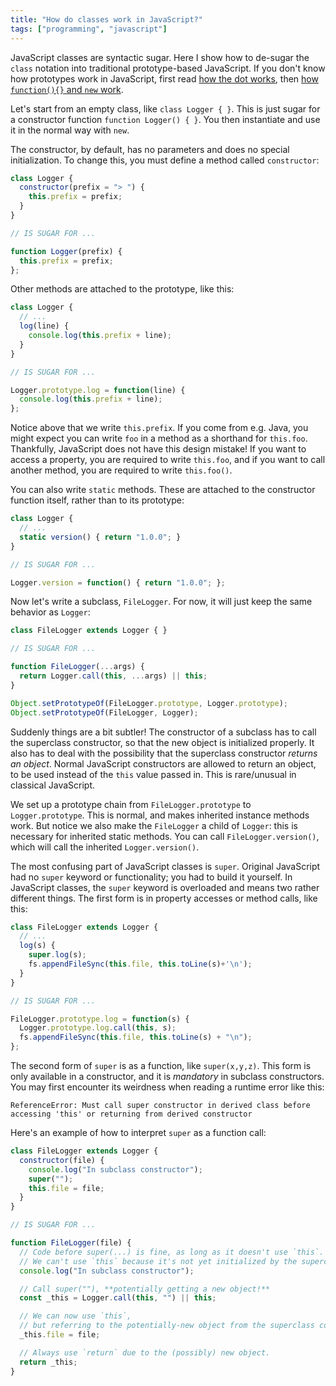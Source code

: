 ```yaml
---
title: "How do classes work in JavaScript?"
tags: ["programming", "javascript"]
---
```


JavaScript classes are syntactic sugar.
Here I show how to de-sugar the `class` notation
into traditional prototype-based JavaScript.
If you don't know how prototypes work in JavaScript,
first read [how the dot works](/2020/11/01/what-does-the-dot-do-in-javascript/),
then [how `function(){}` and `new` work](/2020/11/02/how-do-javascript-prototypes-work/).

Let's start from an empty class, like `class Logger { }`.
This is just sugar for a constructor function `function Logger() { }`.
You then instantiate and use it in the normal way with `new`.

The constructor, by default, has no parameters and does no special initialization.
To change this, you must define a method called `constructor`:

```js
class Logger {
  constructor(prefix = "> ") { 
    this.prefix = prefix; 
  }
}

// IS SUGAR FOR ...

function Logger(prefix) {
  this.prefix = prefix;
};
```

Other methods are attached to the prototype, like this:

```js
class Logger {
  // ...
  log(line) {
    console.log(this.prefix + line);
  }
}

// IS SUGAR FOR ...

Logger.prototype.log = function(line) {
  console.log(this.prefix + line);
};
```

Notice above that we write `this.prefix`.
If you come from e.g. Java, you might expect you can write `foo` in a method 
as a shorthand for `this.foo`.
Thankfully, JavaScript does not have this design mistake!
If you want to access a property, you are required to write `this.foo`,
and if you want to call another method,
you are required to write `this.foo()`.

You can also write `static` methods.
These are attached to the constructor function itself,
rather than to its prototype:

```js
class Logger {
  // ...
  static version() { return "1.0.0"; }
}

// IS SUGAR FOR ...

Logger.version = function() { return "1.0.0"; };
```

Now let's write a subclass, `FileLogger`.
For now, it will just keep the same behavior as `Logger`:

```js
class FileLogger extends Logger { }

// IS SUGAR FOR ...

function FileLogger(...args) {
  return Logger.call(this, ...args) || this;
}

Object.setPrototypeOf(FileLogger.prototype, Logger.prototype);
Object.setPrototypeOf(FileLogger, Logger);
```

Suddenly things are a bit subtler!
The constructor of a subclass has to call the superclass constructor,
so that the new object is initialized properly.
It also has to deal with the possibility that the superclass constructor
_returns an object_.
Normal JavaScript constructors are allowed to return an object,
to be used instead of the `this` value passed in.
This is rare/unusual in classical JavaScript.

We set up a prototype chain from `FileLogger.prototype` to `Logger.prototype`.
This is normal, and makes inherited instance methods work.
But notice we also make the `FileLogger` a child of `Logger`:
this is necessary for inherited static methods.
You can call `FileLogger.version()`,
which will call the inherited `Logger.version()`.

The most confusing part of JavaScript classes is `super`.
Original JavaScript had no `super` keyword or functionality;
you had to build it yourself.
In JavaScript classes,
the `super` keyword is overloaded and means two rather different things.
The first form is in property accesses or method calls, like this:

```js
class FileLogger extends Logger {
  // ...
  log(s) {
    super.log(s);
    fs.appendFileSync(this.file, this.toLine(s)+'\n');
  }
}

// IS SUGAR FOR ...

FileLogger.prototype.log = function(s) {
  Logger.prototype.log.call(this, s);
  fs.appendFileSync(this.file, this.toLine(s) + "\n");
};
```

The second form of `super` is as a function, like `super(x,y,z)`.
This form is only available in a constructor,
and it is _mandatory_ in subclass constructors.
You may first encounter its weirdness when reading a runtime error like this:

```
ReferenceError: Must call super constructor in derived class before accessing 'this' or returning from derived constructor
```

Here's an example of how to interpret `super` as a function call:

```js
class FileLogger extends Logger {
  constructor(file) {
    console.log("In subclass constructor");
    super("");
    this.file = file;
  }
}

// IS SUGAR FOR ...

function FileLogger(file) {
  // Code before super(...) is fine, as long as it doesn't use `this`.
  // We can't use `this` because it's not yet initialized by the superclass constructor.
  console.log("In subclass constructor");

  // Call super(""), **potentially getting a new object!**
  const _this = Logger.call(this, "") || this;

  // We can now use `this`, 
  // but referring to the potentially-new object from the superclass constructor.
  _this.file = file;

  // Always use `return` due to the (possibly) new object.
  return _this;
}
```
